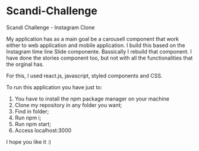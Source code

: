 # Scandi-Challenge
Scandi Challenge - Instagram Clone


My application has as a main goal be a carousell component that work either to web application and mobile application. 
I build this based on the Instagram time line Slide componente. Bassically I rebuild that component. I have done the stories 
component too, but not with all the functionalities that the orginal has. 

For this, I used react.js, javascript, styled components and CSS.  

To run this application you have just to: 
  
  1. You have to install the npm package manager on your machine 
  2. Clone my repository in any folder you want; 
  3. Find in folder; 
  4. Run npm i; 
  5. Run npm start; 
  5. Access localhost:3000
  
I hope you like it :)   
